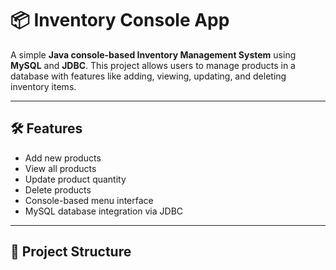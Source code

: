 # 📦 Inventory Console App

A simple **Java console-based Inventory Management System** using **MySQL** and **JDBC**. This project allows users to manage products in a database with features like adding, viewing, updating, and deleting inventory items.

---

## 🛠️ Features

- Add new products
- View all products
- Update product quantity
- Delete products
- Console-based menu interface
- MySQL database integration via JDBC

---

## 📂 Project Structure

